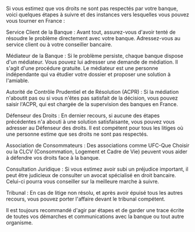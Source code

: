 Si vous estimez que vos droits ne sont pas respectés par votre banque, voici quelques étapes à suivre et des instances vers lesquelles vous pouvez vous tourner en France :

Service Client de la Banque : Avant tout, assurez-vous d'avoir tenté de résoudre le problème directement avec votre banque. Adressez-vous au service client ou à votre conseiller bancaire.

Médiateur de la Banque : Si le problème persiste, chaque banque dispose d'un médiateur. Vous pouvez lui adresser une demande de médiation. Il s'agit d'une procédure gratuite. Le médiateur est une personne indépendante qui va étudier votre dossier et proposer une solution à l'amiable.

Autorité de Contrôle Prudentiel et de Résolution (ACPR) : Si la médiation n'aboutit pas ou si vous n'êtes pas satisfait de la décision, vous pouvez saisir l'ACPR, qui est chargée de la supervision des banques en France.

Défenseur des Droits : En dernier recours, si aucune des étapes précédentes n'a abouti à une solution satisfaisante, vous pouvez vous adresser au Défenseur des droits. Il est compétent pour tous les litiges où une personne estime que ses droits ne sont pas respectés.

Association de Consommateurs : Des associations comme UFC-Que Choisir ou la CLCV (Consommation, Logement et Cadre de Vie) peuvent vous aider à défendre vos droits face à la banque.

Consultation Juridique : Si vous estimez avoir subi un préjudice important, il peut être judicieux de consulter un avocat spécialisé en droit bancaire. Celui-ci pourra vous conseiller sur la meilleure marche à suivre.

Tribunal : En cas de litige non résolu, et après avoir épuisé tous les autres recours, vous pouvez porter l'affaire devant le tribunal compétent.

Il est toujours recommandé d'agir par étapes et de garder une trace écrite de toutes vos démarches et communications avec la banque ou tout autre organisme.